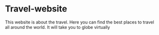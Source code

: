 # Travel-website
This website is about the travel. Here you can find the best places to travel all around the world. It will take you to globe virtually
